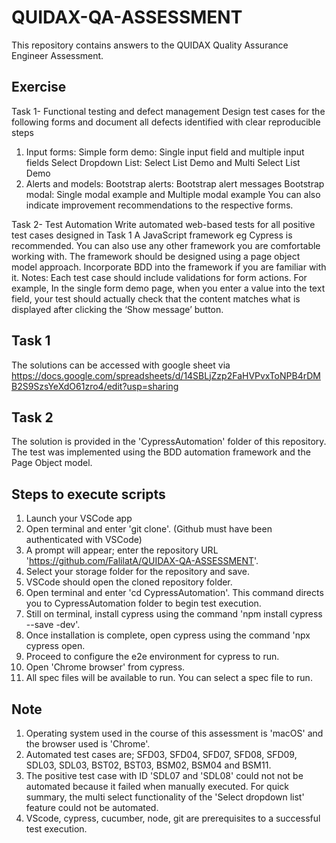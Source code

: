 # QUIDAX-QA-ASSESSMENT
This repository contains answers to the QUIDAX Quality Assurance Engineer Assessment.

## Exercise
Task 1- Functional testing and defect management
Design test cases for the following forms and document all defects identified with clear reproducible steps
1. Input forms:
Simple form demo: Single input field and multiple input fields
Select Dropdown List: Select List Demo and Multi Select List Demo
2. Alerts and models:
Bootstrap alerts: Bootstrap alert messages
Bootstrap modal: Single modal example and Multiple modal example
You can also indicate improvement recommendations to the respective forms.

Task 2- Test Automation
Write automated web-based tests for all positive test cases designed in Task 1
A JavaScript framework eg Cypress is recommended. You can also use any other
framework you are comfortable working with.
The framework should be designed using a page object model approach.
Incorporate BDD into the framework if you are familiar with it.
Notes: Each test case should include validations for form actions. For example, In the single form demo page, when you enter a value into the text field, your test should actually check that the content matches what is displayed after clicking the ‘Show message’ button.

## Task 1
The solutions can be accessed with google sheet via https://docs.google.com/spreadsheets/d/14SBLjZzp2FaHVPvxToNPB4rDMB2S9SzsYeXdO61zro4/edit?usp=sharing

## Task 2
The solution is provided in the 'CypressAutomation' folder of this repository. The test was implemented using the BDD automation framework and the Page Object model.

## Steps to execute scripts
1. Launch your VSCode app
2. Open terminal and enter 'git clone'. (Github must have been authenticated with VSCode)
3. A prompt will appear; enter the repository URL 'https://github.com/FalilatA/QUIDAX-QA-ASSESSMENT'.
4. Select your storage folder for the repository and save.
5. VSCode should open the cloned repository folder.
6. Open terminal and enter 'cd CypressAutomation'. This command directs you to CypressAutomation folder to begin test execution.
7. Still on terminal, install cypress using the command 'npm install cypress --save -dev'.
8. Once installation is complete, open cypress using the command 'npx cypress open.
9. Proceed to configure the e2e environment for cypress to run.
10. Open 'Chrome browser' from cypress.
11. All spec files will be available to run. You can select a spec file to run.

## Note
1. Operating system used in the course of this assessment is 'macOS' and the browser used is 'Chrome'.
2. Automated test cases are; SFD03, SFD04, SFD07, SFD08, SFD09, SDL03, SDL03, BST02, BST03, BSM02, BSM04 and BSM11.
3. The positive test case with ID 'SDL07 and 'SDL08' could not not be automated because it failed when manually executed. 
For quick summary, the multi select functionality of the 'Select dropdown list' feature could not be automated.
4. VScode, cypress, cucumber, node, git are prerequisites to a successful test execution.
